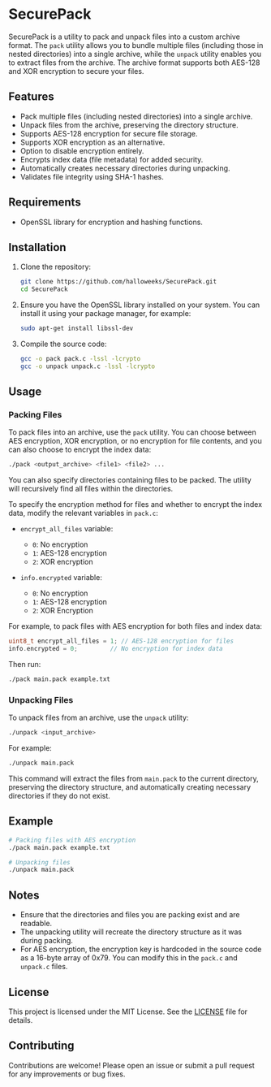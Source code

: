 # SecurePack

SecurePack is a utility to pack and unpack files into a custom archive format. The `pack` utility allows you to bundle multiple files (including those in nested directories) into a single archive, while the `unpack` utility enables you to extract files from the archive. The archive format supports both AES-128 and XOR encryption to secure your files.

## Features

- Pack multiple files (including nested directories) into a single archive.
- Unpack files from the archive, preserving the directory structure.
- Supports AES-128 encryption for secure file storage.
- Supports XOR encryption as an alternative.
- Option to disable encryption entirely.
- Encrypts index data (file metadata) for added security.
- Automatically creates necessary directories during unpacking.
- Validates file integrity using SHA-1 hashes.

## Requirements

- OpenSSL library for encryption and hashing functions.

## Installation

1. Clone the repository:
    ```sh
    git clone https://github.com/halloweeks/SecurePack.git
    cd SecurePack
    ```

2. Ensure you have the OpenSSL library installed on your system. You can install it using your package manager, for example:
    ```sh
    sudo apt-get install libssl-dev
    ```

3. Compile the source code:
    ```sh
    gcc -o pack pack.c -lssl -lcrypto
    gcc -o unpack unpack.c -lssl -lcrypto
    ```

## Usage

### Packing Files

To pack files into an archive, use the `pack` utility. You can choose between AES encryption, XOR encryption, or no encryption for file contents, and you can also choose to encrypt the index data:

```sh
./pack <output_archive> <file1> <file2> ...
```

You can also specify directories containing files to be packed. The utility will recursively find all files within the directories.

To specify the encryption method for files and whether to encrypt the index data, modify the relevant variables in `pack.c`:

- `encrypt_all_files` variable:
  - `0`: No encryption
  - `1`: AES-128 encryption
  - `2`: XOR encryption

- `info.encrypted` variable:
  - `0`: No encryption
  - `1`: AES-128 encryption
  - `2`: XOR Encryption

For example, to pack files with AES encryption for both files and index data:
```c
uint8_t encrypt_all_files = 1; // AES-128 encryption for files
info.encrypted = 0;         // No encryption for index data
```

Then run:
```sh
./pack main.pack example.txt
```

### Unpacking Files

To unpack files from an archive, use the `unpack` utility:

```sh
./unpack <input_archive>
```

For example:
```sh
./unpack main.pack
```

This command will extract the files from `main.pack` to the current directory, preserving the directory structure, and automatically creating necessary directories if they do not exist.

## Example

```sh
# Packing files with AES encryption
./pack main.pack example.txt

# Unpacking files
./unpack main.pack
```

## Notes

- Ensure that the directories and files you are packing exist and are readable.
- The unpacking utility will recreate the directory structure as it was during packing.
- For AES encryption, the encryption key is hardcoded in the source code as a 16-byte array of 0x79. You can modify this in the `pack.c` and `unpack.c` files.

## License

This project is licensed under the MIT License. See the [LICENSE](LICENSE) file for details.

## Contributing

Contributions are welcome! Please open an issue or submit a pull request for any improvements or bug fixes.
